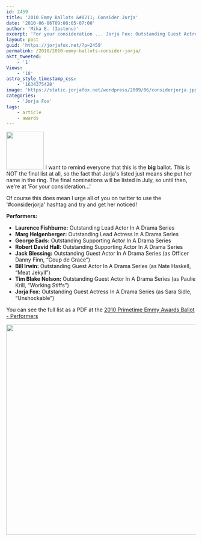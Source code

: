 ```yaml
---
id: 2459
title: '2010 Emmy Ballots &#8211; Consider Jorja'
date: '2010-06-06T09:08:05-07:00'
author: 'Mika E. (Ipstenu)'
excerpt: 'For your consideration ... Jorja Fox: Outstanding Guest Actress In A Drama Series (as Sara Sidle, “Unshockable”)'
layout: post
guid: 'https://jorjafox.net/?p=2459'
permalink: /2010/2010-emmy-ballots-consider-jorja/
aktt_tweeted:
    - '1'
Views:
    - '18'
astra_style_timestamp_css:
    - '1634375428'
image: 'https://static.jorjafox.net/wordpress/2009/06/considerjorja.jpg'
categories:
    - 'Jorja Fox'
tags:
    - article
    - awards
---
```


<a href="//static.jorjafox.net/wordpress/2009/06/considerjorja.jpg"><img src="//static.jorjafox.net/wordpress/2009/06/considerjorja-100x100.jpg" alt="" title="considerjorja" width="100" height="100" class="alignleft size-thumbnail wp-image-1899" /></a> I want to remind everyone that this is the <strong>big</strong> ballot.  This is NOT the final list at all, so the fact that Jorja's listed just means she put her name in the ring.  The final nominations will be listed in July, so until then, we're at 'For your consideration...'

Of course this does mean I urge all of you on twitter to use the '#considerjorja' hashtag and try and get her noticed!

<strong>Performers:</strong>
<ul> 
<li><b>Laurence Fishburne:</b> Outstanding Lead Actor In A Drama Series</li> 
<li><b>Marg Helgenberger:</b> Outstanding Lead Actress In A Drama Series</li> 
<li><b>George Eads:</b> Outstanding Supporting Actor In A Drama Series</li> 
<li><b>Robert David Hall:</b> Outstanding Supporting Actor In A Drama Series</li> 
<li><b>Jack Blessing:</b> Outstanding Guest Actor In A Drama Series (as Officer Danny Finn, &#8220;Coup de Grace&#8221;)</li> 
<li><b>Bill Irwin:</b> Outstanding Guest Actor In A Drama Series (as Nate Haskell, &#8220;Meat Jekyll&#8221;)</li> 
<li><b>Tim Blake Nelson:</b> Outstanding Guest Actor In A Drama Series (as Paulie Krill, &#8220;Working Stiffs&#8221;)</li> 
<li><b>Jorja Fox:</b> Outstanding Guest Actress In A Drama Series (as Sara Sidle, &#8220;Unshockable&#8221;)</li> 
</ul> 

You can see the full list as a PDF at the <a href="http://www.emmys.tv/sites/emmys.tv/files/performers.pdf">2010 Primetime Emmy Awards Ballot - Performers</a>

<a href="//static.jorjafox.net/wordpress/2010/06/2010-ballot.png"><img src="//static.jorjafox.net/wordpress/2010/06/2010-ballot.png" alt="" title="2010-ballot" width="560" class="aligncenter size-full wp-image-2460" /></a>
